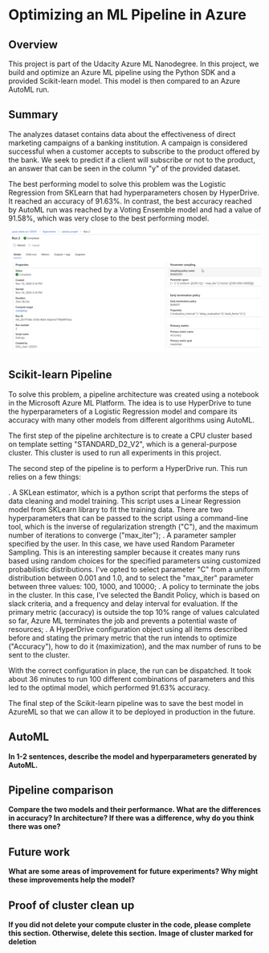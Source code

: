 # Optimizing an ML Pipeline in Azure

## Overview
This project is part of the Udacity Azure ML Nanodegree.
In this project, we build and optimize an Azure ML pipeline using the Python SDK and a provided Scikit-learn model.
This model is then compared to an Azure AutoML run.

## Summary
The analyzes dataset contains data about the effectiveness of direct marketing campaigns of a banking institution. A campaign is considered successful when a customer accepts to subscribe to the product offered by the bank. We seek to predict if a client will subscribe or not to the product, an answer that can be seen in the column "y" of the provided dataset.

The best performing model to solve this problem was the Logistic Regression from SKLearn that had hyperparameters chosen by HyperDrive. It reached an accuracy of 91.63%. In contrast, the best accuracy reached by AutoML run was reached by a Voting Ensemble model and had a value of 91.58%, which was very close to the best performing model.

![Screenshot](hyperdrive_run/run_summary.png)

## Scikit-learn Pipeline

To solve this problem, a pipeline architecture was created using a notebook in the Microsoft Azure ML Platform. The idea is to use HyperDrive to tune the hyperparameters of a Logistic Regression model and compare its accuracy with many other models from different algorithms using AutoML.

The first step of the pipeline architecture is to create a CPU cluster based on template setting "STANDARD_D2_V2", which is a general-purpose cluster. This cluster is used to run all experiments in this project.

The second step of the pipeline is to perform a HyperDrive run. This run relies on a few things:

. A SKLean estimator, which is a python script that performs the steps of data cleaning and model training. This script uses a Linear Regression model from SKLearn library to fit the training data. There are two hyperparameters that can be passed to the script using a command-line tool, which is the inverse of regularization strength ("C"), and the maximum number of iterations to converge ("max_iter");
. A parameter sampler specified by the user. In this case, we have used Random Parameter Sampling. This is an interesting sampler because it creates many runs based using random choices for the specified parameters using customized probabilistic distributions. I've opted to select parameter "C" from a uniform distribution between 0.001 and 1.0, and to select the "max_iter" parameter between three values: 100, 1000, and 10000;
. A policy to terminate the jobs in the cluster. In this case, I've selected the Bandit Policy, which is based on slack criteria, and a frequency and delay interval for evaluation. If the primary metric (accuracy) is outside the top 10% range of values calculated so far, Azure ML terminates the job and prevents a potential waste of resources;
. A HyperDrive configuration object using all items described before and stating the primary metric that the run intends to optimize ("Accuracy"), how to do it (maximization), and the max number of runs to be sent to the cluster.

With the correct configuration in place, the run can be dispatched. It took about 36 minutes to run 100 different combinations of parameters and this led to the optimal model, which performed 91.63% accuracy.

The final step of the Scikit-learn pipeline was to save the best model in AzureML so that we can allow it to be deployed in production in the future.

## AutoML
**In 1-2 sentences, describe the model and hyperparameters generated by AutoML.**

## Pipeline comparison
**Compare the two models and their performance. What are the differences in accuracy? In architecture? If there was a difference, why do you think there was one?**

## Future work
**What are some areas of improvement for future experiments? Why might these improvements help the model?**

## Proof of cluster clean up
**If you did not delete your compute cluster in the code, please complete this section. Otherwise, delete this section.**
**Image of cluster marked for deletion**
